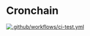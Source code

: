 # Cronchain


[![.github/workflows/ci-test.yml](https://github.com/VolumeFi/cronchain/actions/workflows/ci-test.yml/badge.svg?branch=master)](https://github.com/VolumeFi/cronchain/actions/workflows/ci-test.yml)
